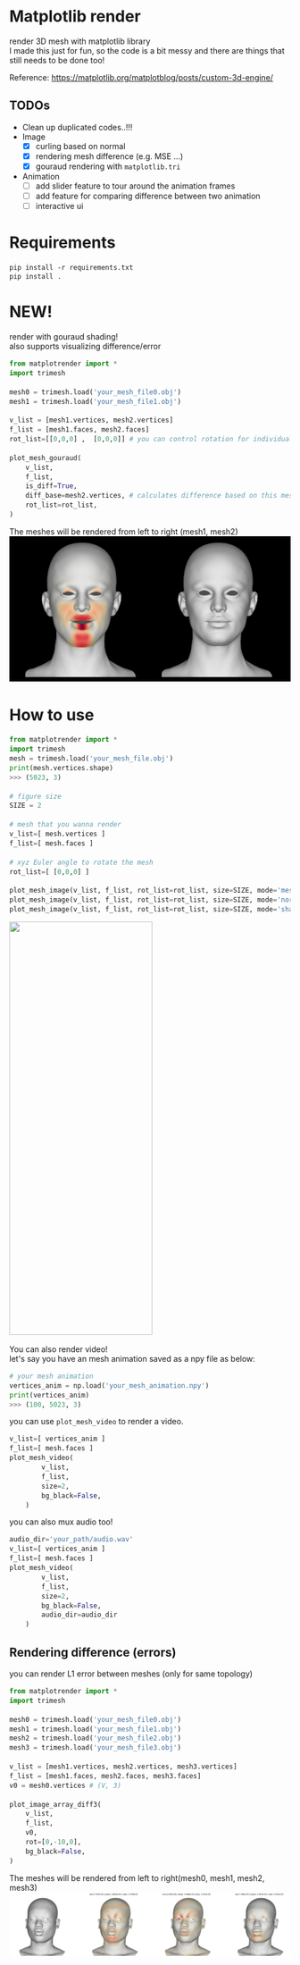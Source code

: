 # Matplotlib render
render 3D mesh with matplotlib library \
I made this just for fun, so the code is a bit messy and there are things that still needs to be done too!


Reference: https://matplotlib.org/matplotblog/posts/custom-3d-engine/


## TODOs
- Clean up duplicated codes..!!!
- Image
    - [x] curling based on normal
    - [x] rendering mesh difference (e.g. MSE ...)
    - [x] gouraud rendering with `matplotlib.tri`
- Animation
    - [ ] add slider feature to tour around the animation frames
    - [ ] add feature for comparing difference between two animation
    - [ ] interactive ui

# Requirements
```
pip install -r requirements.txt
pip install .
```

# NEW!
render with gouraud shading! \
also supports visualizing difference/error
```python
from matplotrender import *
import trimesh

mesh0 = trimesh.load('your_mesh_file0.obj')
mesh1 = trimesh.load('your_mesh_file1.obj')

v_list = [mesh1.vertices, mesh2.vertices]
f_list = [mesh1.faces, mesh2.faces]
rot_list=[[0,0,0] ,  [0,0,0]] # you can control rotation for individual mesh

plot_mesh_gouraud(
    v_list, 
    f_list, 
    is_diff=True, 
    diff_base=mesh2.vertices, # calculates difference based on this mesh
    rot_list=rot_list,
)
```
The meshes will be rendered from left to right (mesh1, mesh2)
<img src="demo3.png" />

# How to use
```python
from matplotrender import *
import trimesh
mesh = trimesh.load('your_mesh_file.obj')
print(mesh.vertices.shape)
>>> (5023, 3)

# figure size
SIZE = 2

# mesh that you wanna render
v_list=[ mesh.vertices ]
f_list=[ mesh.faces ]

# xyz Euler angle to rotate the mesh
rot_list=[ [0,0,0] ]

plot_mesh_image(v_list, f_list, rot_list=rot_list, size=SIZE, mode='mesh') # default
plot_mesh_image(v_list, f_list, rot_list=rot_list, size=SIZE, mode='normal')
plot_mesh_image(v_list, f_list, rot_list=rot_list, size=SIZE, mode='shade')
```
<img src="demo.png" width="256" height="740" />

You can also render video! \
let's say you have an mesh animation saved as a npy file as below:
```python
# your mesh animation
vertices_anim = np.load('your_mesh_animation.npy')
print(vertices_anim)
>>> (100, 5023, 3)
```
you can use `plot_mesh_video` to render a video.
```python
v_list=[ vertices_anim ]
f_list=[ mesh.faces ]
plot_mesh_video(
        v_list, 
        f_list, 
        size=2, 
        bg_black=False,
    )
```

you can also mux audio too!
```python
audio_dir='your_path/audio.wav'
v_list=[ vertices_anim ]
f_list=[ mesh.faces ]
plot_mesh_video(
        v_list, 
        f_list, 
        size=2, 
        bg_black=False,
        audio_dir=audio_dir
    )
```



## Rendering difference (errors)
you can render L1 error between meshes (only for same topology)
```python
from matplotrender import *
import trimesh

mesh0 = trimesh.load('your_mesh_file0.obj')
mesh1 = trimesh.load('your_mesh_file1.obj')
mesh2 = trimesh.load('your_mesh_file2.obj')
mesh3 = trimesh.load('your_mesh_file3.obj')

v_list = [mesh1.vertices, mesh2.vertices, mesh3.vertices]
f_list = [mesh1.faces, mesh2.faces, mesh3.faces]
v0 = mesh0.vertices # (V, 3)

plot_image_array_diff3(
    v_list, 
    f_list, 
    v0,
    rot=[0,-10,0], 
    bg_black=False,
)
```
The meshes will be rendered from left to right(mesh0, mesh1, mesh2, mesh3)
<img src="demo2.png" />
